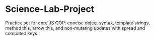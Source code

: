 # Science-Lab-Project
Practice set for core JS OOP: concise object syntax, template strings, method this, arrow this, and non-mutating updates with spread and computed keys.
